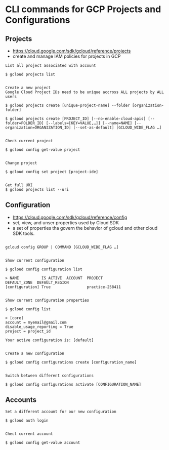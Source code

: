 # CLI commands for GCP Projects and Configurations

## Projects

- <https://cloud.google.com/sdk/gcloud/reference/projects>
- create and manage IAM policies for projects in GCP

``` cli
List all project associated with account

$ gcloud projects list


Create a new project
Google Cloud Project IDs need to be unique accross ALL projects by ALL users

$ gcloud projects create [unique-project-name] --folder [organization-folder]

$ gcloud projects create [PROJECT_ID] [--no-enable-cloud-apis] [--folder=FOLDER_ID] [--labels=[KEY=VALUE,…]] [--name=NAME] [--organization=ORGANIZATION_ID] [--set-as-default] [GCLOUD_WIDE_FLAG …]


Check current project

$ gcloud config get-value project


Change project

$ gcloud config set project [project-ide]


Get full URI
$ gcloud projects list --uri
```

## Configuration

- <https://cloud.google.com/sdk/gcloud/reference/config>
- set, view, and unser properties used by Cloud SDK
- a set of properties tha govern the behavior of gcloud and other cloud SDK tools.

``` cli

gcloud config GROUP | COMMAND [GCLOUD_WIDE_FLAG …]


Show current configuration

$ gcloud config configuration list

> NAME          IS_ACTIVE  ACCOUNT  PROJECT                 DEFAULT_ZONE  DEFAULT_REGION
[configuration] True                practice-258411


Show current configuration properties

$ gcloud config list

> [core]
account = myemail@gmail.com
disable_usage_reporting = True
project = project_id

Your active configuration is: [default]


Create a new configuration

$ gcloud config configurations create [configuration_name]


Switch between different configurations

$ gcloud config configurations activate [CONFIGURATION_NAME]
```

## Accounts

``` cli
Set a different account for our new configuration

$ gcloud auth login


Checl current account

$ gcloud config get-value account
```
